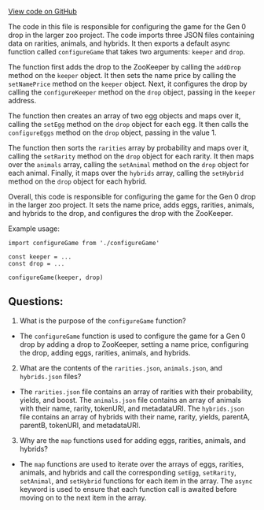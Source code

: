 [View code on GitHub](zoo-labs/zoo/blob/master/contracts/utils/configureGame.ts)

The code in this file is responsible for configuring the game for the Gen 0 drop in the larger zoo project. The code imports three JSON files containing data on rarities, animals, and hybrids. It then exports a default async function called `configureGame` that takes two arguments: `keeper` and `drop`. 

The function first adds the drop to the ZooKeeper by calling the `addDrop` method on the `keeper` object. It then sets the name price by calling the `setNamePrice` method on the `keeper` object. Next, it configures the drop by calling the `configureKeeper` method on the `drop` object, passing in the `keeper` address. 

The function then creates an array of two egg objects and maps over it, calling the `setEgg` method on the `drop` object for each egg. It then calls the `configureEggs` method on the `drop` object, passing in the value 1. 

The function then sorts the `rarities` array by probability and maps over it, calling the `setRarity` method on the `drop` object for each rarity. It then maps over the `animals` array, calling the `setAnimal` method on the `drop` object for each animal. Finally, it maps over the `hybrids` array, calling the `setHybrid` method on the `drop` object for each hybrid. 

Overall, this code is responsible for configuring the game for the Gen 0 drop in the larger zoo project. It sets the name price, adds eggs, rarities, animals, and hybrids to the drop, and configures the drop with the ZooKeeper. 

Example usage:

```
import configureGame from './configureGame'

const keeper = ...
const drop = ...

configureGame(keeper, drop)
```
## Questions: 
 1. What is the purpose of the `configureGame` function?
- The `configureGame` function is used to configure the game for a Gen 0 drop by adding a drop to ZooKeeper, setting a name price, configuring the drop, adding eggs, rarities, animals, and hybrids.

2. What are the contents of the `rarities.json`, `animals.json`, and `hybrids.json` files?
- The `rarities.json` file contains an array of rarities with their probability, yields, and boost. The `animals.json` file contains an array of animals with their name, rarity, tokenURI, and metadataURI. The `hybrids.json` file contains an array of hybrids with their name, rarity, yields, parentA, parentB, tokenURI, and metadataURI.

3. Why are the `map` functions used for adding eggs, rarities, animals, and hybrids?
- The `map` functions are used to iterate over the arrays of eggs, rarities, animals, and hybrids and call the corresponding `setEgg`, `setRarity`, `setAnimal`, and `setHybrid` functions for each item in the array. The `async` keyword is used to ensure that each function call is awaited before moving on to the next item in the array.